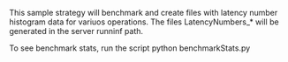 This sample strategy will benchmark and create files with latency number histogram data for variuos operations.
The files LatencyNumbers_* will be generated in the server runninf path.

To see benchmark stats, run the script 
python benchmarkStats.py
